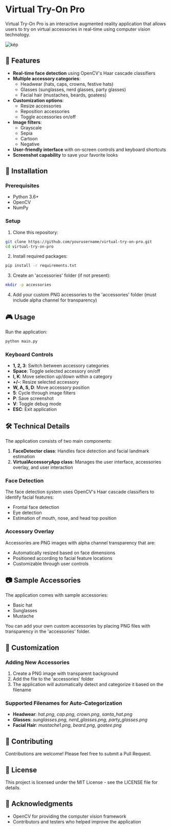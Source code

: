# Virtual Try-On Pro

Virtual Try-On Pro is an interactive augmented reality application that allows users to try on virtual accessories in real-time using computer vision technology.

![kép](https://imgur.com/a/2KIOPRi)

## 🌟 Features

- **Real-time face detection** using OpenCV's Haar cascade classifiers
- **Multiple accessory categories**:
  - Headwear (hats, caps, crowns, festive hats)
  - Glasses (sunglasses, nerd glasses, party glasses)
  - Facial hair (mustaches, beards, goatees)
- **Customization options**:
  - Resize accessories
  - Reposition accessories
  - Toggle accessories on/off
- **Image filters**:
  - Grayscale
  - Sepia
  - Cartoon
  - Negative
- **User-friendly interface** with on-screen controls and keyboard shortcuts
- **Screenshot capability** to save your favorite looks

## 🚀 Installation

### Prerequisites
- Python 3.6+
- OpenCV
- NumPy

### Setup
1. Clone this repository:
```bash
git clone https://github.com/yourusername/virtual-try-on-pro.git
cd virtual-try-on-pro
```

2. Install required packages:
```bash
pip install -r requirements.txt
```

3. Create an 'accessories' folder (if not present):
```bash
mkdir -p accessories
```

4. Add your custom PNG accessories to the 'accessories' folder (must include alpha channel for transparency)

## 🎮 Usage

Run the application:
```bash
python main.py
```

### Keyboard Controls
- **1, 2, 3**: Switch between accessory categories
- **Space**: Toggle selected accessory on/off
- **I, K**: Move selection up/down within a category
- **+/-**: Resize selected accessory
- **W, A, S, D**: Move accessory position
- **5**: Cycle through image filters
- **P**: Save screenshot
- **V**: Toggle debug mode
- **ESC**: Exit application

## 🛠️ Technical Details

The application consists of two main components:
1. **FaceDetector class**: Handles face detection and facial landmark estimation
2. **VirtualAccessoryApp class**: Manages the user interface, accessories overlay, and user interaction

### Face Detection

The face detection system uses OpenCV's Haar cascade classifiers to identify facial features:
- Frontal face detection
- Eye detection
- Estimation of mouth, nose, and head top position

### Accessory Overlay

Accessories are PNG images with alpha channel transparency that are:
- Automatically resized based on face dimensions
- Positioned according to facial feature locations
- Customizable through user controls

## 📷 Sample Accessories

The application comes with sample accessories:
- Basic hat
- Sunglasses
- Mustache

You can add your own custom accessories by placing PNG files with transparency in the 'accessories' folder.

## 🔧 Customization

### Adding New Accessories

1. Create a PNG image with transparent background
2. Add the file to the 'accessories' folder
3. The application will automatically detect and categorize it based on the filename

### Supported Filenames for Auto-Categorization

- **Headwear**: *hat.png*, *cap.png*, *crown.png*, *santa_hat.png*
- **Glasses**: *sunglasses.png*, *nerd_glasses.png*, *party_glasses.png*
- **Facial Hair**: *mustache1.png*, *beard.png*, *goatee.png*

## 🤝 Contributing

Contributions are welcome! Please feel free to submit a Pull Request.

## 📜 License

This project is licensed under the MIT License - see the LICENSE file for details.

## 👏 Acknowledgments

- OpenCV for providing the computer vision framework
- Contributors and testers who helped improve the application
